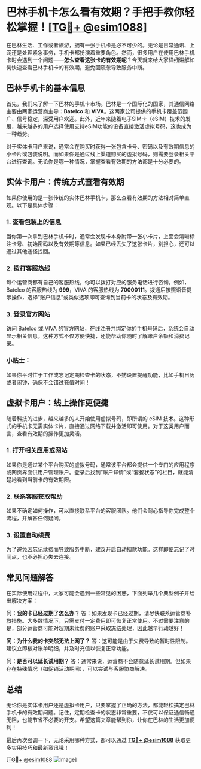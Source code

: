 # 巴林手机卡怎么看有效期？手把手教你轻松掌握！[[TG💪+ @esim1088](https://t.me/s/esim1088)]

在巴林生活、工作或者旅游，拥有一张手机卡是必不可少的。无论是日常通讯、上网还是处理紧急事务，手机卡都扮演着重要角色。然而，很多用户在使用巴林手机卡时会遇到一个问题——**怎么查看这张卡的有效期呢**？今天就来给大家详细讲解如何快速查看巴林手机卡的有效期，避免因疏忽导致服务中断。

## 巴林手机卡的基本信息

首先，我们来了解一下巴林的手机卡市场。巴林是一个国际化的国家，其通信网络主要由两家运营商主导：**Batelco** 和 **VIVA**。这两家公司提供的手机卡覆盖范围广、信号稳定，深受用户欢迎。此外，近年来随着电子SIM卡（eSIM）技术的发展，越来越多的用户选择使用支持eSIM功能的设备直接激活虚拟号码，这也成为一种趋势。

对于实体卡用户来说，通常会在购买时获得一张包含卡号、密码以及有效期信息的小卡片或包装说明。而如果你是通过线上渠道购买的虚拟号码，则需要登录相关平台进行查询。无论你是哪一种情况，掌握查看有效期的方法都是十分必要的。

## 实体卡用户：传统方式查看有效期

如果你使用的是一张传统的实体巴林手机卡，那么查看有效期的方法相对简单直观。以下是具体步骤：

### 1. 查看包装上的信息
当你第一次拿到巴林手机卡时，通常会发现卡本身附带一张小卡片，上面会清晰标注卡号、初始密码以及有效期等信息。如果已经丢失了这张卡片，别担心，还可以通过其他途径找回。

### 2. 拨打客服热线
每个运营商都有自己的客服热线，你可以拨打对应的服务电话进行咨询。例如，Batelco 的客服热线为 **999**，VIVA 的客服热线为 **70000111**。拨通后按照语音提示操作，选择“账户信息”或类似选项即可查询到当前卡的状态及有效期。

### 3. 登录官方网站
访问 Batelco 或 VIVA 的官方网站，在线注册并绑定你的手机号码后，系统会自动显示相关信息。这种方式不仅方便快捷，还能帮助你随时了解账户余额和消费记录。

### 小贴士：
如果你平时忙于工作或忘记定期检查卡的状态，不妨设置提醒功能，比如手机日历或者闹钟，确保不会错过充值时间！

## 虚拟卡用户：线上操作更便捷

随着科技的进步，越来越多的人开始使用虚拟号码，即所谓的 eSIM 技术。这种形式的手机卡无需实体卡片，直接通过网络下载并激活即可使用。对于这类用户而言，查看有效期的操作更加灵活。

### 1. 打开相关应用或网站
如果你是通过某个平台购买的虚拟号码，通常该平台都会提供一个专门的应用程序或网页界面供用户管理账户。登录后找到“账户详情”或“套餐状态”的栏目，就能清楚地看到当前卡的有效期限。

### 2. 联系客服获取帮助
如果不确定如何操作，可以直接联系平台的客服团队。他们会耐心指导你完成整个流程，并解答任何疑问。

### 3. 设置自动续费
为了避免因忘记续费而导致服务中断，建议开启自动扣款功能。这样即便忘记了时间点，也不必担心失去连接。

## 常见问题解答

在实际使用过程中，大家可能会遇到一些常见的困惑，下面列举几个典型例子并给出解决方案：

**问：我的卡已经过期了怎么办？**
答：如果发现卡已经过期，请尽快联系运营商补救措施。大多数情况下，只需支付一定费用即可恢复正常使用。不过需要注意的是，部分运营商可能对超期未续费的账户采取冻结处理，因此越早行动越好！

**问：为什么我的卡突然无法上网了？**
答：这可能是由于欠费导致的暂时性限制。建议立即核对账单明细，并及时充值以恢复正常功能。

**问：是否可以延长试用期？**
答：通常来说，运营商不会随意延长试用期。但如果存在特殊情况（如促销活动期间），可以尝试与客服协商解决。

## 总结

无论你是实体卡用户还是虚拟卡用户，只要掌握了正确的方法，都能轻松搞定巴林手机卡的有效期问题。记住，定期检查卡的状态非常重要，不仅可以保证通信畅通无阻，也能节省不必要的开支。希望这篇文章能帮到你，让你在巴林的生活更加便利！

最后再次强调一下，无论采用哪种方式，都可以通过 **[TG💪+ @esim1088](https://t.me/s/esim1088)** 获取更多实用技巧和最新资讯哦！

[[TG💪+ @esim1088](https://t.me/s/esim1088) ![Image](https://i.postimg.cc/4NQfJmqS/Snipaste-2025-05-13-00-14-12.png)]